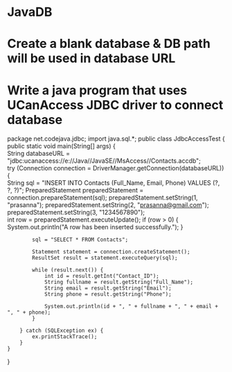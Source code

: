 # JavaDB
# Create a blank database & DB path will be used in database URL
# Write a java program that uses UCanAccess JDBC driver to connect database

package net.codejava.jdbc;
import java.sql.*;
public class JdbcAccessTest {
    public static void main(String[] args) {  
        String databaseURL = "jdbc:ucanaccess://e://Java//JavaSE//MsAccess//Contacts.accdb";  
        try (Connection connection = DriverManager.getConnection(databaseURL)) {    
            String sql = "INSERT INTO Contacts (Full_Name, Email, Phone) VALUES (?, ?, ?)";
            PreparedStatement preparedStatement = connection.prepareStatement(sql);
            preparedStatement.setString(1, "prasanna");
            preparedStatement.setString(2, "prasanna@gmail.com");
            preparedStatement.setString(3, "1234567890");   
            int row = preparedStatement.executeUpdate(); 
            if (row > 0) {
                System.out.println("A row has been inserted successfully.");
            }
             
            sql = "SELECT * FROM Contacts";
             
            Statement statement = connection.createStatement();
            ResultSet result = statement.executeQuery(sql);
             
            while (result.next()) {
                int id = result.getInt("Contact_ID");
                String fullname = result.getString("Full_Name");
                String email = result.getString("Email");
                String phone = result.getString("Phone");
                 
                System.out.println(id + ", " + fullname + ", " + email + ", " + phone);
            }
             
        } catch (SQLException ex) {
            ex.printStackTrace();
        }
    }
}
